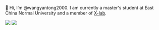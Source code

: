 👋 Hi, I’m @wangyantong2000. I am currently a master's student at East China Normal University and a member of [X-lab](https://github.com/X-lab2017).

<img src="https://github-readme-stats.vercel.app/api?username=wangyantong2000&show_icons=true&theme=&include_all_commits=false&count_private=true" />

<img src="https://github-readme-stats.vercel.app/api/top-langs/?username=wangyantong2000&size_weight=0.5&count_weight=0.5&count_private=1&layout=compact" />




<!---
wangyantong2000/wangyantong2000 is a ✨ special ✨ repository because its `README.md` (this file) appears on your GitHub profile.
You can click the Preview link to take a look at your changes.
--->
